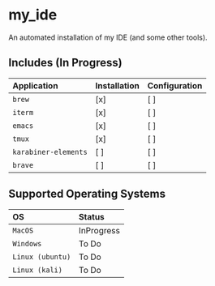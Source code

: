 # my_ide
An automated installation of my IDE (and some other tools).
## Includes (In Progress)


 | Application          | Installation | Configuration |
 |:---------------------|:-------------|:--------------|
 | `brew`               | [x]          | [ ]           |
 | `iterm`              | [x]          | [ ]           |
 | `emacs`              | [x]          | [ ]           |
 | `tmux`               | [x]          | [ ]           |
 | `karabiner-elements` | [ ]          | [ ]           |
 | `brave`              | [ ]          | [ ]           |


## Supported Operating Systems
 | OS               | Status     |
 |:-----------------|:-----------|
 | `MacOS`          | InProgress |
 | `Windows`        | To Do      |
 | `Linux (ubuntu)` | To Do      |
 | `Linux (kali)`   | To Do      |


